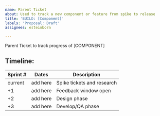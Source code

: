 ```yaml
---
name: Parent Ticket
about: Used to track a new component or feature from spike to release
title: 'BUILD: [Component]'
labels: 'Proposal: Draft'
assignees: esteinborn

---
```


Parent Ticket to track progress of [COMPONENT]

## Timeline:
| Sprint # | Dates  | Description                     |
|----------|--------|---------------------------------|
|     current     |    add here    |    Spike tickets and research   |
|     +1     |     add here   |    Feedback window open         |
|     +2     |    add here    |    Design phase                 |
|     +3     |    add here    |    Develop/QA phase             |
